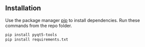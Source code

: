 ## Installation

Use the package manager [pip](https://pip.pypa.io/en/stable/) to install dependencies. Run these commands from the repo folder.

```bash
pip install pyqt5-tools
pip install requirements.txt
```